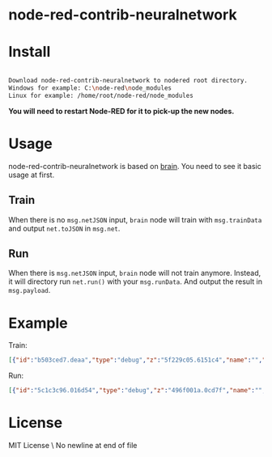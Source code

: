 # node-red-contrib-neuralnetwork


# Install

```bash

Download node-red-contrib-neuralnetwork to nodered root directory. 
Windows for example: C:\node-red\node_modules
Linux for example: /home/root/node-red/node_modules

```

**You will need to restart Node-RED for it to pick-up the new nodes.**

# Usage

node-red-contrib-neuralnetwork is based on [brain](https://github.com/harthur/brain). You need to see it basic usage at first.

## Train

When there is no `msg.netJSON` input, `brain` node will train with `msg.trainData` and output `net.toJSON` in `msg.net`.

## Run

When there is `msg.netJSON` input, `brain` node will not train anymore. Instead, it will directory run `net.run()` with your `msg.runData`. And output the result in `msg.payload`.

# Example

Train:

```json
[{"id":"b503ced7.deaa","type":"debug","z":"5f229c05.6151c4","name":"","active":true,"console":"false","complete":"payload","x":690.9999847412109,"y":152.88888549804688,"wires":[]},{"id":"1bcaffdc.bb291","type":"inject","z":"5f229c05.6151c4","name":"","topic":"","payload":"","payloadType":"str","repeat":"","crontab":"","once":false,"x":155,"y":200.88888549804688,"wires":[["f726b678.8370e8"]]},{"id":"f726b678.8370e8","type":"function","z":"5f229c05.6151c4","name":"fake data","func":"// This function return a fake json array\nvar trainData = [{input: { r: 0.03, g: 0.7, b: 0.5 }, output: { black: 1 }},\n           {input: { r: 0.16, g: 0.09, b: 0.2 }, output: { white: 1 }},\n           {input: { r: 0.5, g: 0.5, b: 1.0 }, output: { white: 1 }}]\n\nmsg.trainData = trainData\nreturn msg;","outputs":1,"noerr":0,"x":294.99998474121094,"y":152.88888549804688,"wires":[["f0b9653f.3c7498"]]},{"id":"f0b9653f.3c7498","type":"neuralNetwork","z":"5f229c05.6151c4","name":"neuralNetwork","brainType":"train","learningRate":0.3,"hiddenLayers":"3,4","errorThresh":0.005,"iterations":20000,"logPeriod":10,"x":467.8332977294922,"y":211.72222900390625,"wires":[["b503ced7.deaa"]]}]
```

Run:

```json
[{"id":"5c1c3c96.016d54","type":"debug","z":"496f001a.0cd7f","name":"","active":true,"console":"false","complete":"payload","x":751.8957977294922,"y":143.88888549804688,"wires":[]},{"id":"aca8b7a.663d248","type":"inject","z":"496f001a.0cd7f","name":"","topic":"","payload":"","payloadType":"str","repeat":"","crontab":"","once":false,"x":139.89581298828125,"y":188.88888549804688,"wires":[["f0c76f9e.fba9c"]]},{"id":"f0c76f9e.fba9c","type":"function","z":"496f001a.0cd7f","name":"fake data","func":"// This function return a fake json array\nvar netData = { \"layers\":[{\"r\":{},\"g\":{},\"b\":{}},{\"0\":{\"bias\":0.5976173927716023,\"weights\":{\"r\":3.5006895738532835,\"g\":-4.542455700505483,\"b\":0.9988932386815509}},\"1\":{\"bias\":0.6470978455858952,\"weights\":{\"r\":3.6115725201557827,\"g\":-4.875546614413311,\"b\":1.211740813346471}},\"2\":{\"bias\":-0.3559477465736521,\"weights\":{\"r\":1.1063595019849224,\"g\":-1.857026678772011,\"b\":0.14886809335684345}}},{\"black\":{\"bias\":3.3336645409591017,\"weights\":{\"0\":-3.7876606581596914,\"1\":-4.023316483216229,\"2\":-1.0819957068479935}},\"white\":{\"bias\":-3.29149645757729,\"weights\":{\"0\":3.782751737648757,\"1\":4.173873416865656,\"2\":0.7154074171638515}}}],\"outputLookup\":true,\"inputLookup\":true}    \nvar runData = { r: 1, g: 0.4, b: 0 }\n\nmsg.runData = runData\nmsg.netData = netData\nreturn msg;","outputs":1,"noerr":0,"x":333.89581298828125,"y":199.88888549804688,"wires":[["2727488d.6e6e48"]]},{"id":"2727488d.6e6e48","type":"neuralNetwork","z":"496f001a.0cd7f","name":"neuralNetwork","brainType":"run","learningRate":0.3,"hiddenLayers":"3","errorThresh":0.005,"iterations":20000,"logPeriod":10,"x":511.89576721191406,"y":184.88888549804688,"wires":[["5c1c3c96.016d54"]]}]
```


# License 

MIT License
\ No newline at end of file